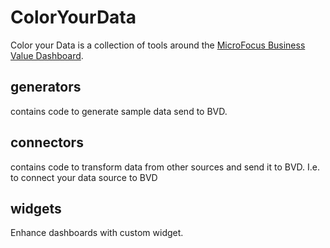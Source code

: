 # ColorYourData

Color your Data is a collection of tools around the
[MicroFocus Business Value Dashboard](https://software.microfocus.com/en-us/software/operations-bridge-event-correlation#!&swanchor=keyfeatures).

## generators
contains code to generate sample data send to BVD.

## connectors
contains code to transform data from other sources and send it to BVD. I.e. to connect your data source to BVD

## widgets
Enhance dashboards with custom widget.
